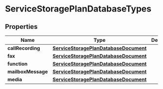 

# ServiceStoragePlanDatabaseTypes

## Properties

Name | Type | Description | Notes
------------ | ------------- | ------------- | -------------
**callRecording** | [**ServiceStoragePlanDatabaseDocument**](ServiceStoragePlanDatabaseDocument.md) |  |  [optional]
**fax** | [**ServiceStoragePlanDatabaseDocument**](ServiceStoragePlanDatabaseDocument.md) |  |  [optional]
**function** | [**ServiceStoragePlanDatabaseDocument**](ServiceStoragePlanDatabaseDocument.md) |  |  [optional]
**mailboxMessage** | [**ServiceStoragePlanDatabaseDocument**](ServiceStoragePlanDatabaseDocument.md) |  |  [optional]
**media** | [**ServiceStoragePlanDatabaseDocument**](ServiceStoragePlanDatabaseDocument.md) |  |  [optional]




